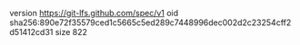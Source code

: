 version https://git-lfs.github.com/spec/v1
oid sha256:890e72f35579ced1c5665c5ed289c7448996dec002d2c23254cff2d51412cd31
size 822
